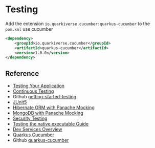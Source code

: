 # Testing

Add the extension ``io.quarkiverse.cucumber:quarkus-cucumber`` to the ``pom.xml`` use cucumber

```xml
<dependency>
    <groupId>io.quarkiverse.cucumber</groupId>
    <artifactId>quarkus-cucumber</artifactId>
    <version>1.0.0</version>
</dependency>
```


## Reference

- [Testing Your Application](https://quarkus.io/guides/getting-started-testing)
- [Continuous Testing](https://quarkus.io/guides/continuous-testing)
- Github [getting-started-testing](https://github.com/quarkusio/quarkus-quickstarts/tree/main/getting-started-testing)
- [JUnit5](https://junit.org/junit5/docs/current/user-guide/#writing-tests-test-execution-order-classes)
- [Hibernate ORM with Panache Mocking](https://quarkus.io/guides/hibernate-orm-panache#mocking)
- [MongoDB with Panache Mocking](https://quarkus.io/guides/mongodb-panache#mocking)
- [Security Testing](https://quarkus.io/guides/security-testing)
- [Testing the native executable Guide](https://quarkus.io/guides/building-native-image#testing-the-native-executable)
- [Dev Services Overview](https://quarkus.io/guides/dev-services)
- [Quarkus Cucumber](https://docs.quarkiverse.io/quarkus-cucumber/dev/index.html)
- Github [quarkus-cucumber](https://github.com/quarkiverse/quarkus-cucumber)


